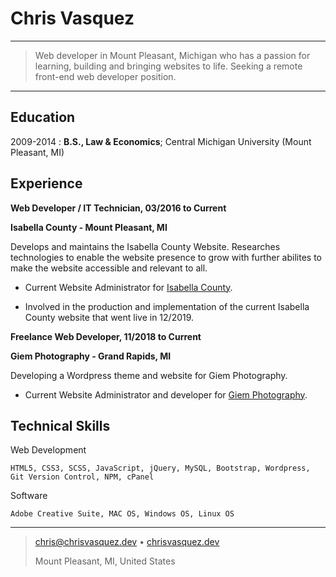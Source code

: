 # Chris Vasquez

---

> Web developer in Mount Pleasant, Michigan who has a passion
> for learning, building and bringing websites to life.
> Seeking a remote front-end web developer position.

---

## Education

2009-2014
: **B.S., Law & Economics**; Central Michigan University (Mount Pleasant, MI)

## Experience

**Web Developer / IT Technician, 03/2016 to Current**

**Isabella County - Mount Pleasant, MI**

Develops and maintains the Isabella County Website. Researches technologies
to enable the website presence to grow with further abilites to make the website
accessible and relevant to all.

- Current Website Administrator for
  [Isabella County](https://www.isabellacounty.org).

- Involved in the production and implementation of the current Isabella
  County website that went live in 12/2019.

**Freelance Web Developer, 11/2018 to Current**

**Giem Photography - Grand Rapids, MI**

Developing a Wordpress theme and website for Giem Photography.

- Current Website Administrator and developer for
  [Giem Photography](https://www.giemphotography.com).

## Technical Skills

Web Development

    HTML5, CSS3, SCSS, JavaScript, jQuery, MySQL, Bootstrap, Wordpress, Git Version Control, NPM, cPanel

Software

    Adobe Creative Suite, MAC OS, Windows OS, Linux OS

---

> <chris@chrisvasquez.dev> • [chrisvasquez.dev](https://www.chrisvasquez.dev)
>
> Mount Pleasant, MI, United States
